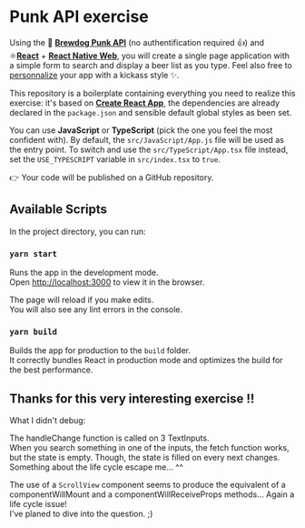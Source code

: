 # Punk API exercise

Using the 🍺 [**Brewdog Punk API**](https://punkapi.com/documentation/v2) (no authentification required 👍) and ⚛[**React**](https://reactjs.org) + [**React Native Web**](http://necolas.github.io/react-native-web/docs), you will create a single page application with a simple form to search and display a beer list as you type. Feel also free to [personnalize](http://necolas.github.io/react-native-web/docs/?path=/docs/guides-style--page) your app with a kickass style ✨.

This repository is a boilerplate containing everything you need to realize this exercise: it's based on [**Create React App**](https://create-react-app.dev), the dependencies are already declared in the `package.json` and sensible default global styles as been set.

You can use **JavaScript** or **TypeScript** (pick the one you feel the most confident with). By default, the `src/JavaScript/App.js` file will be used as the entry point. To switch and use the `src/TypeScript/App.tsx` file instead, set the `USE_TYPESCRIPT` variable in `src/index.tsx` to `true`.

👉 Your code will be published on a GitHub repository.

## Available Scripts

In the project directory, you can run:

### `yarn start`

Runs the app in the development mode.<br />
Open [http://localhost:3000](http://localhost:3000) to view it in the browser.

The page will reload if you make edits.<br />
You will also see any lint errors in the console.

### `yarn build`

Builds the app for production to the `build` folder.<br />
It correctly bundles React in production mode and optimizes the build for the best performance.

## Thanks for this very interesting exercise !!

What I didn't debug: 

The handleChange function is called on 3 TextInputs. <br />
When you search something in one of the inputs, the fetch function works, but the state is empty. Though, the state is filled on every next changes. <br />
Something about the life cycle escape me... ^^ <br />

The use of a `ScrollView` component seems to produce the equivalent of a componentWillMount and a componentWillReceiveProps methods...  Again a life cycle issue! <br />
I've planed to dive into the question. ;)